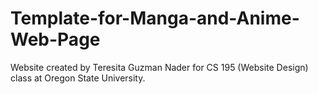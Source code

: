 # Template-for-Manga-and-Anime-Web-Page

Website created by Teresita Guzman Nader for CS 195 (Website Design) class at Oregon State University.
